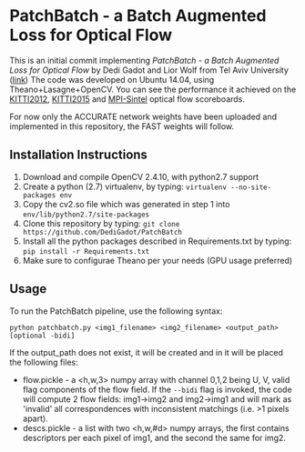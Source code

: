 PatchBatch - a Batch Augmented Loss for Optical Flow
====================================================

This is an initial commit implementing *PatchBatch - a Batch Augmented Loss for Optical Flow* by Dedi Gadot and Lior Wolf from Tel Aviv University ([link](http://www.cv-foundation.org/openaccess/content_cvpr_2016/html/Gadot_PatchBatch_A_Batch_CVPR_2016_paper.html))
The code was developed on Ubuntu 14.04, using Theano+Lasagne+OpenCV. You can see the performance it achieved on the [KITTI2012](http://www.cvlibs.net/datasets/kitti/eval_stereo_flow.php?benchmark=flow), [KITTI2015](http://www.cvlibs.net/datasets/kitti/eval_scene_flow.php?benchmark=flow) and [MPI-Sintel](http://sintel.is.tue.mpg.de/) optical flow scoreboards.

For now only the ACCURATE network weights have been uploaded and implemented in this repository, the FAST weights will follow.

Installation Instructions
-------------------------
1. Download and compile OpenCV 2.4.10, with python2.7 support
2. Create a python (2.7) virtualenv, by typing: `virtualenv --no-site-packages env`
3. Copy the cv2.so file which was generated in step 1 into `env/lib/python2.7/site-packages`
4. Clone this repository by typing: `git clone https://github.com/DediGadot/PatchBatch`
5. Install all the python packages described in Requirements.txt by typing: `pip install -r Requirements.txt`
6. Make sure to configurae Theano per your needs (GPU usage preferred)

Usage
-----
To run the PatchBatch pipeline, use the following syntax:

`python patchbatch.py <img1_filename> <img2_filename> <output_path> [optional -bidi]`

If the output_path does not exist, it will be created and in it will be placed the following files:
* flow.pickle - a <h,w,3> numpy array with channel 0,1,2 being U, V, valid flag components of the flow field.
If the `--bidi` flag is invoked, the code will compute 2 flow fields: img1->img2 and img2->img1 and will mark as 'invalid' all correspondences with inconsistent matchings (i.e. >1 pixels apart).
* descs.pickle - a list with two <h,w,#d> numpy arrays, the first contains descriptors per each pixel of img1, and the second the same for img2. 

